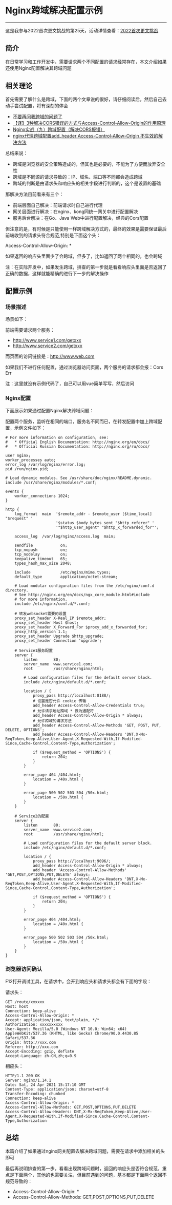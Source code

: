 # Nginx跨域解决配置示例
***

这是我参与2022首次更文挑战的第25天，活动详情查看：[2022首次更文挑战](https://juejin.cn/post/7052884569032392740)

## 简介
在日常学习和工作开发中，需要请求两个不同配置的请求经常存在，本文介绍如果还使用Nginx配置解决其跨域问题

## 相关理论
首先需要了解什么是跨域，下面的两个文章说的很好，请仔细阅读后，然后自己去动手尝试配置，将有深刻的体会

- [不要再问我跨域的问题了](https://segmentfault.com/a/1190000015597029)
- [【译】3种解决CORS错误的方式与Access-Control-Allow-Origin的作用原理](https://segmentfault.com/a/1190000022506474)
- [Nginx实战（九）跨域配置（解决CORS报错）](https://blog.csdn.net/ouyida3/article/details/86771683)
- [nginx代理跨域配置add_header Access-Control-Allow-Origin 不生效的解决方法](https://yijiebuyi.com/blog/ba792f47a3e713e3c63082587a6d8675.html)

总结来说：

- 跨域是浏览器的安全策略造成的，但其也是必要的，不能为了方便而放弃安全性
- 跨域是不同源的请求导致的：IP、域名、端口等不同都会造成跨域
- 跨域的判断是由请求头和响应头的相关字段进行判断的，这个是设置的基础

那解决方法目前看来有三个：

- 前端层面自己解决：前端请求时自己进行代理
- 网关层面进行解决：在nginx、kong同统一网关中进行配置解决
- 服务后台解决：在Go、Java Web中进行配置解决，经典的Cors配置

但注意的是，有时候是只能使用一样跨域解决方式的，最终的效果是需要保证最后前端收到的请求头符合规范,特别是下面这个头：

Access-Control-Allow-Origin: *

如果返回的响应头里面少了会跨域，但多了，比如返回了两个相同的，也会跨域

注：在实际开发中，如果发生跨域，排查的第一步就是看看响应头里面是否返回了正确的数据，这样就能精确的进行下一步的解决操作

## 配置示例
### 场景描述
场景如下：

前端需要请求两个服务：

- http://www.service1.com/getxxx
- http://www.service2.com/getxxx

而页面的访问链接是：http://www.web.com

如果我们不进行任何配置，通过浏览器访问页面，两个服务的请求都会报：Cors Err

注：这里就没有示例代码了，自己可以用vue简单写写，然后访问

### Nginx配置
下面展示如果通过配置Nginx解决跨域问题：

配置两个服务，监听在相同的端口，服务名不同而已，在转发配置中加上跨域配置，示例文件如下：


```nginx
# For more information on configuration, see:
#   * Official English Documentation: http://nginx.org/en/docs/
#   * Official Russian Documentation: http://nginx.org/ru/docs/

user nginx;
worker_processes auto;
error_log /var/log/nginx/error.log;
pid /run/nginx.pid;

# Load dynamic modules. See /usr/share/doc/nginx/README.dynamic.
include /usr/share/nginx/modules/*.conf;

events {
    worker_connections 1024;
}

http {
    log_format  main  '$remote_addr - $remote_user [$time_local] "$request" '
                      '$status $body_bytes_sent "$http_referer" '
                      '"$http_user_agent" "$http_x_forwarded_for"';

    access_log  /var/log/nginx/access.log  main;

    sendfile            on;
    tcp_nopush          on;
    tcp_nodelay         on;
    keepalive_timeout   65;
    types_hash_max_size 2048;

    include             /etc/nginx/mime.types;
    default_type        application/octet-stream;

    # Load modular configuration files from the /etc/nginx/conf.d directory.
    # See http://nginx.org/en/docs/ngx_core_module.html#include
    # for more information.
    include /etc/nginx/conf.d/*.conf;

    # 转发websocket需要的设置
    proxy_set_header X-Real_IP $remote_addr;
    proxy_set_header Host $host;
    proxy_set_header X_Forward_For $proxy_add_x_forwarded_for;
    proxy_http_version 1.1;
    proxy_set_header Upgrade $http_upgrade;
    proxy_set_header Connection 'upgrade';

    # Service1服务配置
    server {
        listen       80;
        server_name  www.service1.com;
        root         /usr/share/nginx/html;

        # Load configuration files for the default server block.
        include /etc/nginx/default.d/*.conf;

        location / {
            proxy_pass http://localhost:8188/;
            # 设置是否允许 cookie 传输
            add_header Access-Control-Allow-Credentials true;
            # 允许请求地址跨域 * 做为通配符
            add_header Access-Control-Allow-Origin * always;
            # 允许跨域的请求方法
            add_header Access-Control-Allow-Methods 'GET, POST, PUT, DELETE, OPTIONS';
            add_header Access-Control-Allow-Headers 'DNT,X-Mx-ReqToken,Keep-Alive,User-Agent,X-Requested-With,If-Modified-Since,Cache-Control,Content-Type,Authorization';

            if ($request_method = 'OPTIONS') {
                return 204;
            }
        }

        error_page 404 /404.html;
            location = /40x.html {
        }

        error_page 500 502 503 504 /50x.html;
            location = /50x.html {
        }
    }

    # Service2的配置
    server {
        listen       80;
        server_name  www.service2.com;
        root         /usr/share/nginx/html;

        # Load configuration files for the default server block.
        include /etc/nginx/default.d/*.conf;

        location / {
            proxy_pass http://localhost:9096/;
            add_header Access-Control-Allow-Origin * always;
            add_header 'Access-Control-Allow-Methods' 'GET,POST,OPTIONS,PUT,DELETE' always;
            add_header Access-Control-Allow-Headers 'DNT,X-Mx-ReqToken,Keep-Alive,User-Agent,X-Requested-With,If-Modified-Since,Cache-Control,Content-Type,Authorization';

            if ($request_method = 'OPTIONS') {
                return 204;
            }
        }

        error_page 404 /404.html;
            location = /40x.html {
        }

        error_page 500 502 503 504 /50x.html;
            location = /50x.html {
        }
    }
}
```

### 浏览器访问确认
F12打开调试工具，在请求中，会开到响应头和请求头都会有下面的字段：

请求头：

```
GET /route/xxxxxx
Host: host
Connection: keep-alive
Access-Control-Allow-Origin: *
Accept: application/json, text/plain, */*
Authorization: xxxxxxxxxx
User-Agent: Mozilla/5.0 (Windows NT 10.0; Win64; x64) AppleWebKit/537.36 (KHTML, like Gecko) Chrome/90.0.4430.85 Safari/537.36
Origin: http://xxx.com
Referer: http://xxx.com
Accept-Encoding: gzip, deflate
Accept-Language: zh-CN,zh;q=0.9
```

相应头：

```
HTTP/1.1 200 OK
Server: nginx/1.14.1
Date: Sat, 24 Apr 2021 15:17:10 GMT
Content-Type: application/json; charset=utf-8
Transfer-Encoding: chunked
Connection: keep-alive
Access-Control-Allow-Origin: *
Access-Control-Allow-Methods: GET,POST,OPTIONS,PUT,DELETE
Access-Control-Allow-Headers: DNT,X-Mx-ReqToken,Keep-Alive,User-Agent,X-Requested-With,If-Modified-Since,Cache-Control,Content-Type,Authorization
```

## 总结
本篇介绍了如果通过nginx网关配置去解决跨域问题，需要在请求中添加相关的头即可

最后再说明排查的第一步，看看出现跨域问题时，返回的响应头是否符合规范，重点是下面两个，其他的也需要关注，但目前遇到的问题，基本都是下面两个返回不规范导致的：

- Access-Control-Allow-Origin: *
- Access-Control-Allow-Methods: GET,POST,OPTIONS,PUT,DELETE